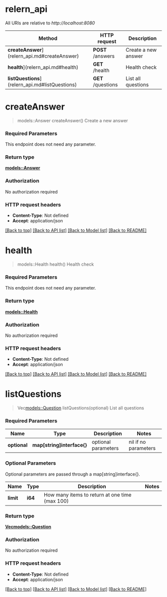 # relern_api

All URIs are relative to *http://localhost:8080*

Method | HTTP request | Description
------------- | ------------- | -------------
**createAnswer**](relern_api.md#createAnswer) | **POST** /answers | Create a new answer
**health**](relern_api.md#health) | **GET** /health | Health check
**listQuestions**](relern_api.md#listQuestions) | **GET** /questions | List all questions


# **createAnswer**
> models::Answer createAnswer()
Create a new answer

### Required Parameters
This endpoint does not need any parameter.

### Return type

[**models::Answer**](Answer.md)

### Authorization

No authorization required

### HTTP request headers

 - **Content-Type**: Not defined
 - **Accept**: application/json

[[Back to top]](#) [[Back to API list]](../README.md#documentation-for-api-endpoints) [[Back to Model list]](../README.md#documentation-for-models) [[Back to README]](../README.md)

# **health**
> models::Health health()
Health check

### Required Parameters
This endpoint does not need any parameter.

### Return type

[**models::Health**](Health.md)

### Authorization

No authorization required

### HTTP request headers

 - **Content-Type**: Not defined
 - **Accept**: application/json

[[Back to top]](#) [[Back to API list]](../README.md#documentation-for-api-endpoints) [[Back to Model list]](../README.md#documentation-for-models) [[Back to README]](../README.md)

# **listQuestions**
> Vec<models::Question> listQuestions(optional)
List all questions

### Required Parameters

Name | Type | Description  | Notes
------------- | ------------- | ------------- | -------------
 **optional** | **map[string]interface{}** | optional parameters | nil if no parameters

### Optional Parameters
Optional parameters are passed through a map[string]interface{}.

Name | Type | Description  | Notes
------------- | ------------- | ------------- | -------------
 **limit** | **i64**| How many items to return at one time (max 100) | 

### Return type

[**Vec<models::Question>**](Question.md)

### Authorization

No authorization required

### HTTP request headers

 - **Content-Type**: Not defined
 - **Accept**: application/json

[[Back to top]](#) [[Back to API list]](../README.md#documentation-for-api-endpoints) [[Back to Model list]](../README.md#documentation-for-models) [[Back to README]](../README.md)

